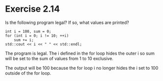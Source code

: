 Exercise 2.14
=============

Is the following program legal? If so, what values are printed?

    int i = 100, sum = 0;
    for (int i = 0; i != 10; ++i)
        sum += i;
    std::cout << i << " " << std::endl;

The program is legal. The i defined in the for loop hides the outer i so sum will be set to the sum of values from 1 to 10 exclusive.

The output will be 100 because the for loop i no longer hides the i set to 100 outside of the for loop.

